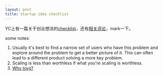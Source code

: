 ```yaml
---
layout: post
title: Startup idea checklist
---
```


YC上有一篇关于创业想法的[checklist](https://www.defmacro.org/2019/03/26/startup-checklist.html)，还有[相关评论](https://news.ycombinator.com/item?id=20254057)，mark一下。

some notes:
1. Usually it's best to find a narrow set of users who have this problem and explore around the problem to get a better picture of it. This can often lead to a different product solving a more key problem.
2. Scaling is less than worthless if what you're scaling is worthless.
3. [Why toys?](https://blog.ycombinator.com/why-toys/)
